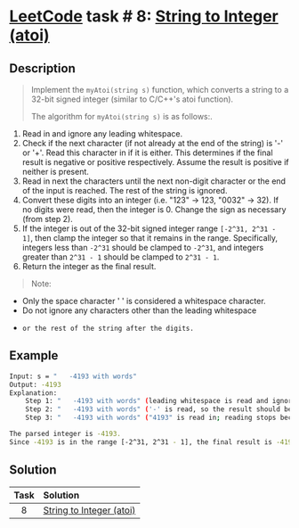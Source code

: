 # [LeetCode][leetcode] task # 8: [String to Integer (atoi)][task]

Description
-----------

> Implement the `myAtoi(string s)` function, which converts a string
> to a 32-bit signed integer (similar to C/C++'s atoi function).
> 
> The algorithm for `myAtoi(string s)` is as follows:.
1. Read in and ignore any leading whitespace.
2. Check if the next character (if not already at the end of the string) is '-' or '+'.
   Read this character in if it is either.
   This determines if the final result is negative or positive respectively.
   Assume the result is positive if neither is present.
3. Read in next the characters until the next non-digit character or the end of the input is reached.
   The rest of the string is ignored.
4. Convert these digits into an integer (i.e. "123" -> 123, "0032" -> 32).
   If no digits were read, then the integer is 0.
   Change the sign as necessary (from step 2).
5. If the integer is out of the 32-bit signed integer range `[-2^31, 2^31 - 1]`,
   then clamp the integer so that it remains in the range.
   Specifically, integers less than `-2^31` should be clamped to `-2^31`,
   and integers greater than `2^31 - 1` should be clamped to `2^31 - 1`.
6. Return the integer as the final result.
> 
> Note:
* Only the space character ' ' is considered a whitespace character.
* Do not ignore any characters other than the leading whitespace
*     or the rest of the string after the digits.

Example
-------

```sh
Input: s = "   -4193 with words"
Output: -4193
Explanation:
    Step 1: "   -4193 with words" (leading whitespace is read and ignored)
    Step 2: "   -4193 with words" ('-' is read, so the result should be negative)
    Step 3: "   -4193 with words" ("4193" is read in; reading stops because the next character is a non-digit)

The parsed integer is -4193.
Since -4193 is in the range [-2^31, 2^31 - 1], the final result is -4193.
```

Solution
--------

| Task | Solution                             |
|:----:|:-------------------------------------|
|  8   | [String to Integer (atoi)][solution] |


[leetcode]: <http://leetcode.com/>
[task]: <https://leetcode.com/problems/string-to-integer-atoi/>
[solution]: <https://github.com/wellaxis/witalis-jkit/blob/main/module/tasks/src/main/java/com/witalis/jkit/tasks/core/task/leetcode/h1/p8/option/Practice.java>
